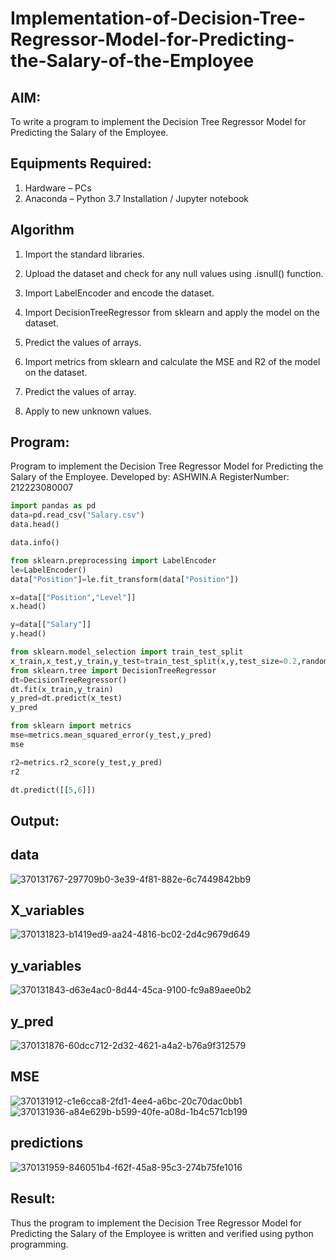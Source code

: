 # Implementation-of-Decision-Tree-Regressor-Model-for-Predicting-the-Salary-of-the-Employee

## AIM:
To write a program to implement the Decision Tree Regressor Model for Predicting the Salary of the Employee.

## Equipments Required:
1. Hardware – PCs
2. Anaconda – Python 3.7 Installation / Jupyter notebook

## Algorithm
1. Import the standard libraries.

2. Upload the dataset and check for any null values using .isnull() function.

3. Import LabelEncoder and encode the dataset.

4. Import DecisionTreeRegressor from sklearn and apply the model on the dataset.

5. Predict the values of arrays.

6. Import metrics from sklearn and calculate the MSE and R2 of the model on the dataset.

7. Predict the values of array.

8. Apply to new unknown values.

## Program:
Program to implement the Decision Tree Regressor Model for Predicting the Salary of the Employee.
Developed by: ASHWIN.A
RegisterNumber:  212223080007
```python
import pandas as pd
data=pd.read_csv("Salary.csv")
data.head()

data.info()

from sklearn.preprocessing import LabelEncoder
le=LabelEncoder()
data["Position"]=le.fit_transform(data["Position"])

x=data[["Position","Level"]]
x.head()

y=data[["Salary"]]
y.head()

from sklearn.model_selection import train_test_split
x_train,x_test,y_train,y_test=train_test_split(x,y,test_size=0.2,random_state=2)
from sklearn.tree import DecisionTreeRegressor
dt=DecisionTreeRegressor()
dt.fit(x_train,y_train)
y_pred=dt.predict(x_test)
y_pred

from sklearn import metrics
mse=metrics.mean_squared_error(y_test,y_pred)
mse

r2=metrics.r2_score(y_test,y_pred)
r2

dt.predict([[5,6]])
```
## Output:

## data

![370131767-297709b0-3e39-4f81-882e-6c7449842bb9](https://github.com/user-attachments/assets/a7bf5c4f-79ac-435d-b310-8d92db5e2366)


## X_variables
![370131823-b1419ed9-aa24-4816-bc02-2d4c9679d649](https://github.com/user-attachments/assets/604092fc-e507-40f1-9c15-7ee4b5cccc28)

## y_variables
![370131843-d63e4ac0-8d44-45ca-9100-fc9a89aee0b2](https://github.com/user-attachments/assets/d599d0a2-b5af-4e51-bb12-0de566974f1a)

## y_pred
![370131876-60dcc712-2d32-4621-a4a2-b76a9f312579](https://github.com/user-attachments/assets/50252b53-494d-49c0-ac8c-b816d2ac33f1)

## MSE
![370131912-c1e6cca8-2fd1-4ee4-a6bc-20c70dac0bb1](https://github.com/user-attachments/assets/eeb65cc0-0767-4b24-98be-6a984cd68748)
![370131936-a84e629b-b599-40fe-a08d-1b4c571cb199](https://github.com/user-attachments/assets/0dfac737-d217-4f41-bb90-3eb13d7be446)

## predictions
![370131959-846051b4-f62f-45a8-95c3-274b75fe1016](https://github.com/user-attachments/assets/072406c6-ad95-47a3-a67f-44b4f9852aca)

## Result:
Thus the program to implement the Decision Tree Regressor Model for Predicting the Salary of the Employee is written and verified using python programming.
